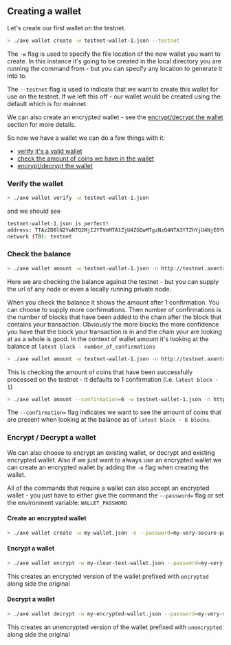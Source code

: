 ## Creating a wallet

Let's create our first wallet on the testnet.

```bash
> ./axe wallet create -w testnet-wallet-1.json --testnet
```

The `-w` flag is used to specify the file location of the new wallet you want to create. In this instance it's going to be created in the local directory you are running the command from - but you can specify any location to generate it into to.

The `--testnet` flag is used to indicate that we want to create this wallet for use on the testnet. If we left this off - our wallet would be created using the default which is for mainnet.

We can also create an encrypted wallet - see the [encrypt/decrypt the wallet](#encrypt-decrypt-a-wallet) section for more details.

So now we have a wallet we can do a few things with it:

* [verify it's a valid wallet](#verify-the-wallet)
* [check the amount of coins we have in the wallet](#check-the-balance)
* [encrypt/decrypt the wallet](#encrypt-decrypt-a-wallet)

### Verify the wallet

```bash
> ./axe wallet verify -w testnet-wallet-1.json
```

and we should see

```bash
testnet-wallet-1.json is perfect!
address: TTAzZDBlN2YwNTQ2MjI2YTVmMTA1ZjU4ZGQwMTgzNzQ4NTA3YTZhYjU4NjE0YWE1
network (T0): testnet
```

### Check the balance

```bash
> ./axe wallet amount -w testnet-wallet-1.json -n http://testnet.axentro.io:3000
```

Here we are checking the balance against the testnet - but you can supply the url of any node or even a locally running private node.

When you check the balance it shows the amount after 1 confirmation. You can choose to supply more confirmations. Then number of confirmations is the number of blocks that have been added to the chain after the block that contains your transaction. Obviously the more blocks the more confidence you have that the block your transaction is in and the chain your are looking at as a whole is good. In the context of wallet amount it's looking at the balance at `latest block - number_of_confirmations`

```bash
> ./axe wallet amount -w testnet-wallet-1.json -n http://testnet.axentro.io:3000 
```

This is checking the amount of coins that have been successfully processed on the testnet - It defaults to 1 confirmation (i.e. `latest block - 1`)

```bash
> ./axe wallet amount --confirmation=6 -w testnet-wallet-1.json -n http://testnet.axentro.io:3000
```

The `--confirmation=` flag indicates we want to see the amount of coins that are present when looking at the balance as of  `latest block - 6 blocks`. 

### Encrypt / Decrypt a wallet

We can also choose to encrypt an existing wallet, or decrypt and existing encrypted wallet. Also if we just want to always use an encrypted wallet we can create an encrypted wallet by adding the `-e` flag when creating the wallet.

All of the commands that require a wallet can also accept an encrypted wallet - you just have to either give the command the `--password=` flag or set the environment variable: `WALLET_PASSWORD`

#### Create an encrypted wallet

```bash
> ./axe wallet create -w my-wallet.json -e --password=my-very-secure-password --testnet
```

#### Encrypt a wallet

```bash
> ./axe wallet encrypt -w my-clear-text-wallet.json --password=my-very-secure-password
```

This creates an encrypted version of the wallet prefixed with `encrypted` along side the original

#### Decrypt a wallet

```bash
> ./axe wallet decrypt -w my-encrypted-wallet.json --password=my-very-secure-password
```

This creates an unencrypted version of the wallet prefixed with `unencrypted` along side the original